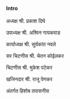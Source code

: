 #### Intro

अध्यक्ष
श्री. प्रकाश दिघे

उपाध्यक्ष
श्री. अश्विन गायकवाड

कार्याध्यक्ष
श्री. सूर्यकांत नवले

सर चिटणीस
श्री. चेतन कोईलकर

चिटणीस
श्री. मुकेश पटेकर

खजिनदार
श्री. राजू पेणकर

अंतर्गत हिशोब तपासनीस
